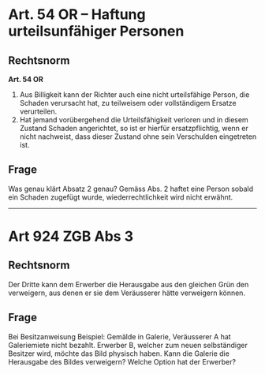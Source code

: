 # Art. 54 OR – Haftung urteilsunfähiger Personen
## **Rechtsnorm**
**Art. 54 OR**  
1. Aus Billigkeit kann der Richter auch eine nicht urteilsfähige Person, die Schaden verursacht hat, zu teilweisem oder vollständigem Ersatze verurteilen.  
2. Hat jemand vorübergehend die Urteilsfähigkeit verloren und in diesem Zustand Schaden angerichtet, so ist er hierfür ersatzpflichtig, wenn er nicht nachweist, dass dieser Zustand ohne sein Verschulden eingetreten ist.

## Frage
Was genau klärt Absatz 2 genau? Gemäss Abs. 2 haftet eine Person sobald ein Schaden zugefügt wurde, wiederrechtlichkeit wird nicht erwähnt.

---

# Art 924 ZGB Abs 3
## **Rechtsnorm**
Der Dritte kann dem Erwerber die Herausgabe aus den gleichen Grün
den verweigern, aus denen er sie dem Veräusserer hätte verweigern 
können.

## Frage
Bei Besitzanweisung
Beispiel: Gemälde in Galerie, Veräusserer A hat Galeriemiete nicht bezahlt. Erwerber B, welcher zum neuen selbständiger Besitzer wird, möchte das Bild physisch haben. Kann die Galerie die Herausgabe des Bildes verweigern? Welche Option hat der Erwerber?